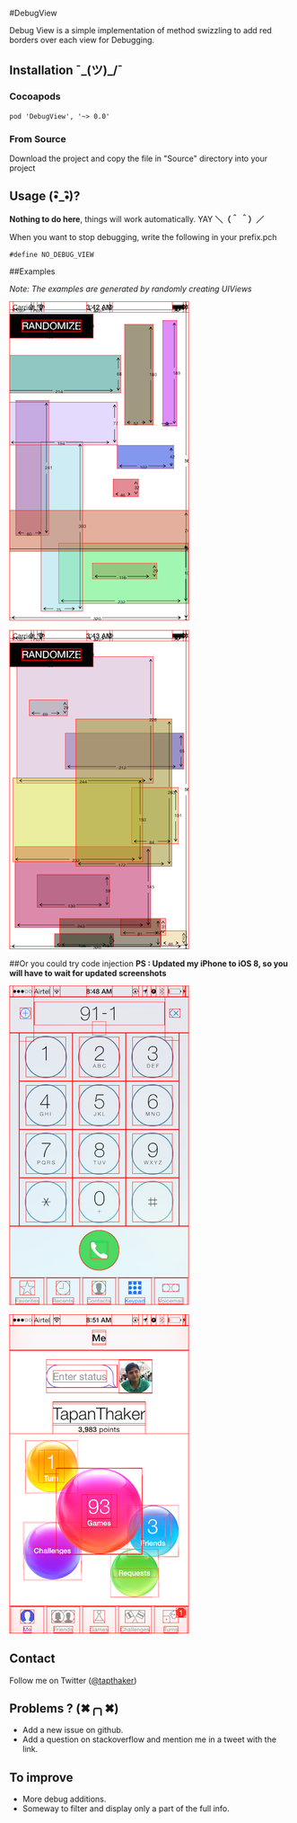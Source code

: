 #DebugView



Debug View is a simple implementation of method swizzling to add red borders over each view for Debugging.

## Installation  ¯\_(ツ)_/¯

### Cocoapods

    pod 'DebugView', '~> 0.0'

### From Source

Download the project and copy the file in "Source" directory into your project

## Usage (•ิ_•ิ)?

**Nothing to do here**, things will work automatically. YAY **＼（＾ ＾）／**

When you want to stop debugging, write the following in your prefix.pch

    #define NO_DEBUG_VIEW
      
##Examples 

*Note: The examples are generated by randomly creating UIViews*

![Screenshot 1](./screenshot1.png)

![Screenshot 2](./screenshot2.png)

##Or you could try code injection 
**PS : Updated my iPhone to iOS 8, so you will have to wait for updated screenshots**

![Phone.app after code injection](./screenshot3.png)

![Game center after code injection](./screenshot4.png)

## Contact

Follow me on Twitter ([@tapthaker](https://twitter.com/tapthaker))

## Problems ? (✖╭╮✖)

* Add a new issue on github.
* Add a question on stackoverflow and mention me in a tweet with the link.

## To improve

* More debug additions.
* Someway to filter and display only a part of the full info.